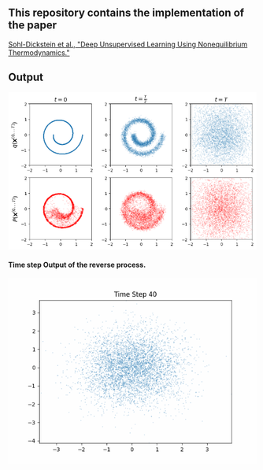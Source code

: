 ## This repository contains the implementation of the paper 

[Sohl-Dickstein et al., "Deep Unsupervised Learning Using Nonequilibrium Thermodynamics."](http://arxiv.org/abs/1503.03585)


## Output

![](/diffusion_with_pytorch/fig/traning_epoch_230000.png)

#### Time step Output of the reverse process. 

![](/diffusion_with_pytorch/output.gif)



